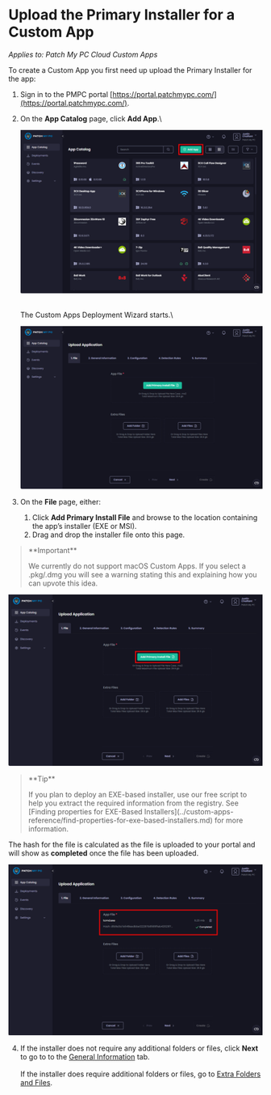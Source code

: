 # Upload the Primary Installer for a Custom App

_Applies to: Patch My PC Cloud Custom Apps_

To create a Custom App you first need up upload the Primary Installer for the app:

1. Sign in to the PMPC portal [https://portal.patchmypc.com/](https://portal.patchmypc.com/).
2.  On the **App Catalog** page, click **Add App**.\


    ![Clicking "Add App" on the App Catalog page](/_images/image-(209).png "Clicking &#x22;Add App&#x22; on the App Catalog page")

    \
    The Custom Apps Deployment Wizard starts.\


    ![Custom Apps Deployment Wizard](/_images/image-(210).png "Custom Apps Deployment Wizard")
3. On the **File** page, either:
   1. Click **Add Primary Install File** and browse to the location containing the app’s installer (EXE or MSI).
   2. Drag and drop the installer file onto this page.

<blockquote class="wp-block-quote">
<p>**Important**</p>
<p>We currently do not support macOS Custom Apps. If you select a .pkg/.dmg you will see a warning stating this and explaining how you can upvote this idea.</p>
</blockquote>

![Clicking "Add Primary Install File" on the "Upload Application" page](/_images/image-(211).png "Clicking “Add Primary Install File” on the “Upload Application” page")

<blockquote class="wp-block-quote">
<p>**Tip**</p>
<p>If you plan to deploy an EXE-based installer, use our free script to help you extract the required information from the registry. See [Finding properties for EXE-Based Installers](../custom-apps-reference/find-properties-for-exe-based-installers.md) for more information.</p>
</blockquote>

The hash for the file is calculated as the file is uploaded to your portal and will show as **completed** once the file has been uploaded.

![Calculating the hash for the file as its uploaded to your portal.](/_images/image-(212).png "Calculating the hash for the file as its uploaded to your portal.")

4. If the installer does not require any additional folders or files, click **Next** to go to to the [General Information](custom-apps-general-information-tab.md) tab.\
   \
   If the installer does require additional folders or files, go to [Extra Folders and Files](custom-apps-file-tab.md).